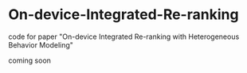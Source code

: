# On-device-Integrated-Re-ranking
code for paper "On-device Integrated Re-ranking with Heterogeneous Behavior Modeling"

coming soon
